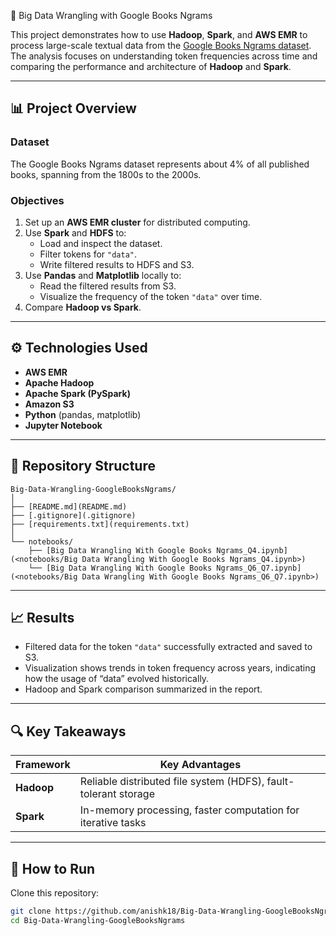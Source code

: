  🧠 Big Data Wrangling with Google Books Ngrams

This project demonstrates how to use **Hadoop**, **Spark**, and **AWS EMR** to process large-scale textual data from the [Google Books Ngrams dataset](https://aws.amazon.com/opendata/public-datasets/google-books-ngrams/).  
The analysis focuses on understanding token frequencies across time and comparing the performance and architecture of **Hadoop** and **Spark**.

---

## 📊 Project Overview

### Dataset
The Google Books Ngrams dataset represents about 4% of all published books, spanning from the 1800s to the 2000s.  


### Objectives
1. Set up an **AWS EMR cluster** for distributed computing.
2. Use **Spark** and **HDFS** to:
   - Load and inspect the dataset.
   - Filter tokens for `"data"`.
   - Write filtered results to HDFS and S3.
3. Use **Pandas** and **Matplotlib** locally to:
   - Read the filtered results from S3.
   - Visualize the frequency of the token `"data"` over time.
4. Compare **Hadoop vs Spark**.

---

## ⚙️ Technologies Used
- **AWS EMR**
- **Apache Hadoop**
- **Apache Spark (PySpark)**
- **Amazon S3**
- **Python** (pandas, matplotlib)
- **Jupyter Notebook**

---

## 🧩 Repository Structure

```
Big-Data-Wrangling-GoogleBooksNgrams/
│
├── [README.md](README.md)
├── [.gitignore](.gitignore)
├── [requirements.txt](requirements.txt)
│
└── notebooks/
    ├── [Big Data Wrangling With Google Books Ngrams_Q4.ipynb](<notebooks/Big Data Wrangling With Google Books Ngrams_Q4.ipynb>)
    └── [Big Data Wrangling With Google Books Ngrams_Q6_Q7.ipynb](<notebooks/Big Data Wrangling With Google Books Ngrams_Q6_Q7.ipynb>)
```


---

## 📈 Results

- Filtered data for the token `"data"` successfully extracted and saved to S3.  
- Visualization shows trends in token frequency across years, indicating how the usage of “data” evolved historically.  
- Hadoop and Spark comparison summarized in the report.

---

## 🔍 Key Takeaways

| Framework | Key Advantages |
|------------|----------------|
| **Hadoop** | Reliable distributed file system (HDFS), fault-tolerant storage |
| **Spark**  | In-memory processing, faster computation for iterative tasks |

---

## 📘 How to Run

 Clone this repository:
   ```bash
   git clone https://github.com/anishk18/Big-Data-Wrangling-GoogleBooksNgrams.git
   cd Big-Data-Wrangling-GoogleBooksNgrams
